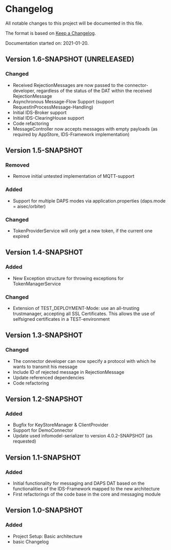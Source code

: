 # Changelog
All notable changes to this project will be documented in this file.

The format is based on [Keep a Changelog](https://keepachangelog.com/en/1.0.0/).

Documentation started on: 2021-01-20.

## Version 1.6-SNAPSHOT (UNRELEASED)
### Changed
- Received RejectionMessages are now passed to the connector-developer, regardless of the status of the DAT within the received RejectionMessage
- Asynchronous Message-Flow Support (support RequestInProcessMessage-Handling)
- Initial IDS-Broker support
- Initial IDS-ClearingHouse support
- Code refactoring
- MessageController now accepts messages with empty payloads (as required by AppStore, IDS-Framework implementation)

## Version 1.5-SNAPSHOT
### Removed
- Remove initial untested implementation of MQTT-support
### Added
- Support for multiple DAPS modes via application.properties (daps.mode = aisec/orbiter)
### Changed
- TokenProviderService will only get a new token, if the current one expired

## Version 1.4-SNAPSHOT
### Added
- New Exception structure for throwing exceptions for TokenManagerService
### Changed
- Extension of TEST_DEPLOYMENT-Mode: use an all-trusting trustmanager, accepting all SSL Certificates. This allows the use of selfsigned certificates in a TEST-environment

## Version 1.3-SNAPSHOT
### Changed
- The connector developer can now specify a protocol with which he wants to transmit his message
- Include ID of rejected message in RejectionMessage
- Update referenced dependencies
- Code refactoring

## Version 1.2-SNAPSHOT
### Added
- Bugfix for KeyStoreManager & ClientProvider
- Support for DemoConnector
- Update used infomodel-serializer to version 4.0.2-SNAPSHOT (as requested)

## Version 1.1-SNAPSHOT
### Added
- Initial functionality for messaging and DAPS DAT based on the functionalities of the IDS-Framework mapped to the new architecture
- First refactorings of the code base in the core and messaging module

## Version 1.0-SNAPSHOT
### Added
- Project Setup: Basic architecture
- basic Changelog
